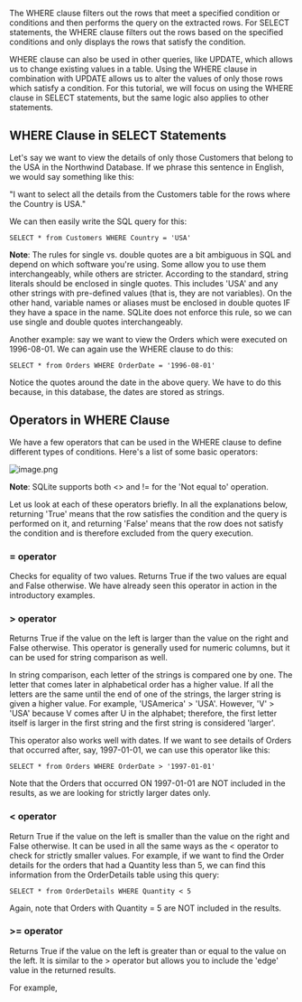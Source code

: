 The WHERE clause filters out the rows that meet a specified condition or conditions and then performs the query on the extracted rows. For SELECT statements, the WHERE clause filters out the rows based on the specified conditions and only displays the rows that satisfy the condition. 

WHERE clause can also be used in other queries, like UPDATE, which allows us to change existing values in a table. Using the WHERE clause in combination with UPDATE allows us to alter the values of only those rows which satisfy a condition. For this tutorial, we will focus on using the WHERE clause in SELECT statements, but the same logic also applies to other statements.

## WHERE Clause in SELECT Statements
Let's say we want to view the details of only those Customers that belong to the USA in the Northwind Database. If we phrase this sentence in English, we would say something like this:

"I want to select all the details from the Customers table for the rows where the Country is USA."

We can then easily write the SQL query for this:

`SELECT * from Customers WHERE Country = 'USA'`

**Note**: The rules for single vs. double quotes are a bit ambiguous in SQL and depend on which software you're using. Some allow you to use them interchangeably, while others are stricter. According to the standard, string literals should be enclosed in single quotes. This includes 'USA' and any other strings with pre-defined values (that is, they are not variables). On the other hand, variable names or aliases must be enclosed in double quotes IF they have a space in the name. SQLite does not enforce this rule, so we can use single and double quotes interchangeably. 

Another example: say we want to view the Orders which were executed on 1996-08-01. We can again use the WHERE clause to do this:

`SELECT * from Orders WHERE OrderDate = '1996-08-01'`

Notice the quotes around the date in the above query. We have to do this because, in this database, the dates are stored as strings. 

## Operators in WHERE Clause
We have a few operators that can be used in the WHERE clause to define different types of conditions. Here's a list of some basic operators:

![image.png](https://dphi-live.s3.amazonaws.com/media_uploads/image_7092a8efc9d740f48a6e0045accf079d.png)

**Note**: SQLite supports both <> and != for the 'Not equal to' operation. 

Let us look at each of these operators briefly. In all the explanations below, returning 'True' means that the row satisfies the condition and the query is performed on it, and returning 'False' means that the row does not satisfy the condition and is therefore excluded from the query execution. 

### = operator
Checks for equality of two values. Returns True if the two values are equal and False otherwise. We have already seen this operator in action in the introductory examples.

### > operator
Returns True if the value on the left is larger than the value on the right and False otherwise. This operator is generally used for numeric columns, but it can be used for string comparison as well. 

In string comparison, each letter of the strings is compared one by one. The letter that comes later in alphabetical order has a higher value. If all the letters are the same until the end of one of the strings, the larger string is given a higher value. For example, 'USAmerica' > 'USA'. However, 'V' > 'USA' because V comes after U in the alphabet; therefore, the first letter itself is larger in the first string and the first string is considered 'larger'. 

This operator also works well with dates. If we want to see details of Orders that occurred after, say, 1997-01-01, we can use this operator like this:

`SELECT * from Orders WHERE OrderDate > '1997-01-01'`

Note that the Orders that occurred ON 1997-01-01 are NOT included in the results, as we are looking for strictly larger dates only. 

### < operator
Return True if the value on the left is smaller than the value on the right and False otherwise. It can be used in all the same ways as the < operator to check for strictly smaller values. For example, if we want to find the Order details for the orders that had a Quantity less than 5, we can find this information from the OrderDetails table using this query:

`SELECT * from OrderDetails WHERE Quantity < 5`

Again, note that Orders with Quantity = 5 are NOT included in the results. 

### >= operator
Returns True if the value on the left is greater than or equal to the value on the left. It is similar to the > operator but allows you to include the 'edge' value in the returned results. 

For example,